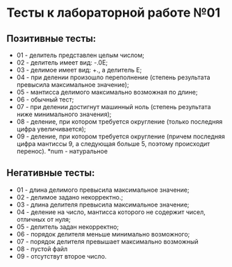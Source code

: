 # Тесты к лабораторной работе №01

## Позитивные тесты:
- 01 - делитель представлен целым числом;
- 02 - делитель имеет вид: -.0<num>E<degree>;
- 03 - делимое имеет вид: +<num>.,  а делитель <num>E<degree>;
- 04 - при делении произошло переполнение (степень результата превысила максимальное значение);
- 05 - мантисса делимого максимально возможная по длине;
- 06 - обычный тест; 
- 07 - при делении достигнут машинный ноль (степень результата ниже минимального значения);
- 08 - деление, при котором требуется округление (только последняя цифра увеличивается);
- 09 - деление, при котором требуется округление (причем последняя цифра мантиссы 9, а следующая больше 5, поэтому происходит перенос).
*num - натуральное


## Негативные тесты:
- 01 - длина делимого превысила максимальное значение;
- 02 - делимое задано некорректно.;
- 03 - длина делителя превысила максимальное значение;
- 04 - деление на число, мантисса которого не содержит чисел, отличных от нуля;
- 05 - делитель задан некорректно;
- 06 - порядок делителя меньше минимально возможного;
- 07 - порядок делителя превышает максимально возможный
- 08 - пустой файл
- 09 - отсутствут второе число.
